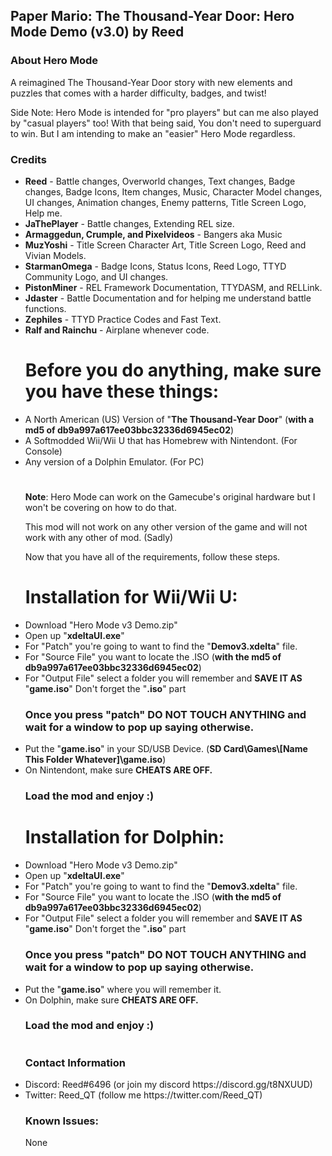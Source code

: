 <h2><b>Paper Mario: The Thousand-Year Door: Hero Mode Demo (v3.0) by Reed</b></font></h2>

<h3><b>About Hero Mode</b></h3>

A reimagined The Thousand-Year Door story with new elements and puzzles that
comes with a harder difficulty, badges, and twist!

Side Note: Hero Mode is intended for "pro players" but can me also played by "casual players" too! 
With that being said, You don't need to superguard to win. 
But I am intending to make an "easier" Hero Mode regardless.
<h3><b>Credits</b></h2>

<ul><li><b>Reed</b> - Battle changes, Overworld changes, Text changes, Badge changes, Badge Icons, Item changes, Music, Character Model changes, UI changes, Animation changes, Enemy patterns, Title Screen Logo, Help me.</li>
  
<li><b>JaThePlayer</b> - Battle changes, Extending REL size.</li>

<li><b>Armaggedun, Crumple, and Pixelvideos</b> - Bangers aka Music</li>
  
<li><b>MuzYoshi</b> - Title Screen Character Art, Title Screen Logo, Reed and Vivian Models.</li>

<li><b>StarmanOmega</b> - Badge Icons, Status Icons, Reed Logo, TTYD Community Logo, and UI changes.</li>

<li><b>PistonMiner</b> - REL Framework Documentation, TTYDASM, and RELLink.</li>

<li><b>Jdaster</b> - Battle Documentation and for helping me understand battle functions.</li>

<li><b>Zephiles</b> - TTYD Practice Codes and Fast Text.</li>

<li><b>Ralf and Rainchu</b> - Airplane whenever code.</li>


<h1>Before you do anything, make sure you have these things:</h1>

<li>A North American (US) Version of "<b>The Thousand-Year Door</b>" (<b>with a md5 of db9a997a617ee03bbc32336d6945ec02</b>)</li>
<li>A Softmodded Wii/Wii U that has Homebrew with Nintendont. (For Console)</li>
<li>Any version of a Dolphin Emulator. (For PC)</li>
<h1></h1>

<b>Note</b>: Hero Mode can work on the Gamecube's original hardware but
I won't be covering on how to do that.

This mod will not work on any other version of the game and will not
work with any other of mod. (Sadly)

Now that you have all of the requirements, follow these steps.

<b><h1>Installation for Wii/Wii U:</h1></b>

<li>Download "Hero Mode v3 Demo.zip"</li>
<li>Open up "<b>xdeltaUI.exe</b>"</li>
<li>For "Patch" you're going to want to find the "<b>Demov3.xdelta</b>" file.</li>
<li>For "Source File" you want to locate the .ISO (<b>with the md5 of db9a997a617ee03bbc32336d6945ec02</b>)</li>
<li>For "Output File" select a folder you will remember and <b>SAVE IT AS</b> "<b>game.iso</b>" Don't forget the "<b>.iso</b>" part</li>

<h3>Once you press "patch" DO NOT TOUCH ANYTHING and wait for a window to pop up saying otherwise.</h3>

<li>Put the "<b>game.iso</b>" in your SD/USB Device. (<b>SD Card\Games\[<b>Name This Folder Whatever</b>]\game.iso</b>)</li>
<li>On Nintendont, make sure <b>CHEATS ARE OFF.</b></li>

<h3>Load the mod and enjoy :)</h3>

<b><h1>Installation for Dolphin:</h1></b>

<li>Download "Hero Mode v3 Demo.zip"</li>
<li>Open up "<b>xdeltaUI.exe</b>"</li>
<li>For "Patch" you're going to want to find the "<b>Demov3.xdelta</b>" file.</li>
<li>For "Source File" you want to locate the .ISO (<b>with the md5 of db9a997a617ee03bbc32336d6945ec02</b>)</li>
<li>For "Output File" select a folder you will remember and <b>SAVE IT AS</b> "<b>game.iso</b>" Don't forget the "<b>.iso</b>" part</li>

<h3>Once you press "patch" DO NOT TOUCH ANYTHING and wait for a window to pop up saying otherwise.</h3>

<li>Put the "<b>game.iso</b>" where you will remember it.
<li>On Dolphin, make sure <b>CHEATS ARE OFF.</b></li>

<h3>Load the mod and enjoy :)</h3>
<h1></h1>
<h3><b>Contact Information</b></h2>

<li>Discord: Reed#6496 (or join my discord https://discord.gg/t8NXUUD)</li>

<li>Twitter: Reed_QT (follow me https://twitter.com/Reed_QT)</li>

<h3><b>Known Issues:</h3></b>
None

